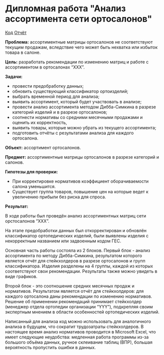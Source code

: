 # Дипломная работа "Анализ ассортимента сети ортосалонов"

[Код](https://github.com/OlgaTeplenina/assortment-analysis/blob/main/%D0%94%D0%B8%D0%BF%D0%BB%D0%BE%D0%BC%D0%BD%D0%B0%D1%8F_%D1%80%D0%B0%D0%B1%D0%BE%D1%82%D0%B0.ipynb)
[Отчёт](https://github.com/OlgaTeplenina/assortment-analysis/blob/main/%D0%94%D0%B8%D0%BF%D0%BB%D0%BE%D0%BC%D0%BD%D0%B0%D1%8F%20%D1%80%D0%B0%D0%B1%D0%BE%D1%82%D0%B0.pdf)

**Проблема:** ассортиментные матрицы ортосалонов не соответствуют текущим продажам, вследствие чего может быть нехватка или избыток товара в салоне.  

**Цель:** разработать рекомендации по изменению матриц и работе с ассортиментом в ортосалонах “XXX”. 

**Задачи:**
* провести предобработку данных;
* обновить существующий классификатор ортоизделий;
* выбрать временной период для анализа;
* выявить ассортимент, который будет участвовать в анализе;
* провести анализ ассортимента методом Дибба-Симкина в разрезе категорий изделий и в разрезе ортосалонов;
* соотнести нормативы со средними месячными продажами и оценить их корректность, 
* выявить товары, которые можно убрать из текущего ассортимента; 
* подготовить отчёты с результатами анализа для каждого ортосалона.

**Объект:** ассортимент ортосалонов. 

**Предмет:** ассортиментные матрицы ортосалонов в разрезе категорий и салонов.

**Гипотезы для проверки:**

 * При корректировке нормативов коэффициент оборачиваемости салона уменьшится.  
 * Существует группа товаров, повышение цен на которые ведет к увеличению прибыли без риска для спроса.

**Результат:**

В ходе работы был проведён анализ ассортиментных матриц сети орстосалонов “XXX”. 

На этапе предобработки данных был откорректирован и обновлён классификатор ортопедических изделий, были выявлены изделия с некорректным названием или задвоенным кодом ГЕС. 

Основная часть работы состояла из 2 блоков. Первый блок - анализ ассортимента по методу Дибба-Симкина, результатом которого является отчёт для стейкхолдеров в разрезе ортосалонов и групп классификатора. Изделия разделены на 4 группы, каждой из которых соответствуют свои рекомендации. Результаты также можно увидеть в виде графиков.

Второй блок - это соотношение средних месячных продаж и нормативов. Результатом является отчёт для стейкхолдеров: для каждого ортосалона даны рекомендации по изменению нормативов. Решение об применении рекомендаций принимает стейкхолдер (менеджер отдела ортопедии организации “YYY”), подкрепляя своим экспертным мнением в области особенностей ортопедических изделий.

Написанный для анализа код можно использовать для аналогичного анализа в будущем, что сократит трудозатраты стейкхолдеров. В настоящее время анализ нормативов проводится в Microsoft Excel, что имеет следующие неудобства: медленная работа программы из-за большого объёма данных, ручное склеивание таблиц (ВПР), большая вероятность пропустить ошибки в данных.
